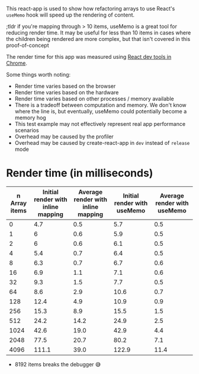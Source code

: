 This react-app is used to show how refactoring arrays to use React's `useMemo` hook will speed up the rendering of content.

;tldr if you're mapping through > 10 items, useMemo is a great tool for reducing render time.
It may be useful for less than 10 items in cases where the children being rendered are more complex, but that isn't covered in this proof-of-concept

The render time for this app was measured using [React dev tools in Chrome](https://chrome.google.com/webstore/detail/react-developer-tools/fmkadmapgofadopljbjfkapdkoienihi?hl=en).

Some things worth noting:
- Render time varies based on the browser
- Render time varies based on the hardware
- Render time varies based on other processes / memory available
- There is a tradeoff between computation and memory. We don't know where the line is, but eventually, useMemo could potentially become a memory hog
- This test example may not effectively represent real app performance scenarios
- Overhead may be caused by the profiler
- Overhead may be caused by create-react-app in `dev` instead of `release` mode

# Render time (in milliseconds)

|n Array items|Initial render with inline mapping|Average render with inline mapping|Initial render with useMemo|Average render with useMemo|
|---|---|---|---|---|
|0|  4.7 | 0.5  | 5.7  |  0.5 |
|1|  6 |  0.6 | 5.9  | 0.5  |
|2|  6 | 0.6  | 6.1  | 0.5 |
|4|  5.4 |  0.7 | 6.4  | 0.5 |
|8|  6.3 | 0.7 |  6.7 | 0.6 |
|16|  6.9 | 1.1  | 7.1  | 0.6  |
|32|  9.3 |  1.5 | 7.7  | 0.5 |
|64| 8.6  |  2.9 |  10.6 | 0.7  |
|128| 12.4 | 4.9 |  10.9 |  0.9 |
|256|  15.3 | 8.9  |  15.5 | 1.5  |
|512| 24.2  |  14.2 |  24.9 | 2.5 |
|1024|  42.6 | 19.0 |  42.9 |  4.4 |
|2048| 77.5  |  20.7 |  80.2 | 7.1 |
|4096|  111.1 |  39.0 |  122.9 | 11.4 |
 * 8192 items breaks the debugger 😅

